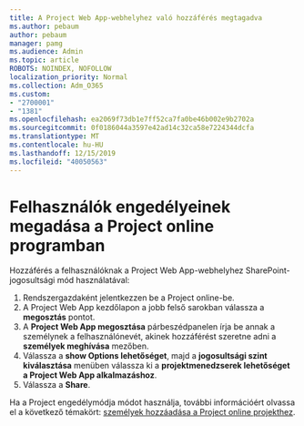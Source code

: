 ```yaml
---
title: A Project Web App-webhelyhez való hozzáférés megtagadva
ms.author: pebaum
author: pebaum
manager: pamg
ms.audience: Admin
ms.topic: article
ROBOTS: NOINDEX, NOFOLLOW
localization_priority: Normal
ms.collection: Adm_O365
ms.custom:
- "2700001"
- "1381"
ms.openlocfilehash: ea2069f73db1e7ff52ca7fa0be46b002e9b2702a
ms.sourcegitcommit: 0f0186044a3597e42ad14c32ca58e7224344dcfa
ms.translationtype: MT
ms.contentlocale: hu-HU
ms.lasthandoff: 12/15/2019
ms.locfileid: "40050563"
---
```

# <a name="give-users-permissions-in-project-online"></a>Felhasználók engedélyeinek megadása a Project online programban

Hozzáférés a felhasználóknak a Project Web App-webhelyhez SharePoint-jogosultsági mód használatával:

1. Rendszergazdaként jelentkezzen be a Project online-be.
2. A Project Web App kezdőlapon a jobb felső sarokban válassza a **megosztás** pontot.
3. A **Project Web App megosztása** párbeszédpanelen írja be annak a személynek a felhasználónevét, akinek hozzáférést szeretne adni a **személyek meghívása** mezőben.
4. Válassza a **show Options lehetőséget**, majd a **jogosultsági szint kiválasztása** menüben válassza ki a **projektmenedzserek lehetőséget a Project Web App alkalmazáshoz**.
5. Válassza a **Share**.

Ha a Project engedélymódja módot használja, további információért olvassa el a következő témakört: [személyek hozzáadása a Project online projekthez](https://docs.microsoft.com/projectonline/step-2-add-people-to-project-online).
